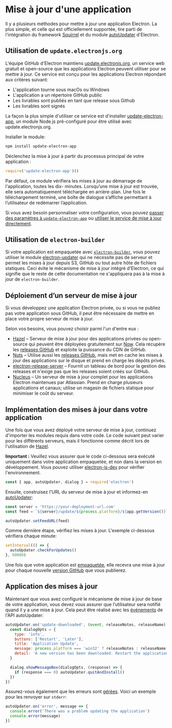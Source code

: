 # Mise à jour d'une application

Il y a plusieurs méthodes pour mettre à jour une application Electron. La plus simple, et celle qui est officiellement supportée, tire parti de l'intégration du framework [Squirrel](https://github.com/Squirrel) et du module [autoUpdater](../api/auto-updater.md) d'Electron.

## Utilisation de `update.electronjs.org`

L'équipe GitHub d'Electron maintiens [update.electronjs.org](https://github.com/electron/update.electronjs.org), un service web gratuit et open-source que les applications Electron peuvent utiliser pour se mettre à jour. Ce service est conçu pour les applications Electron répondant aux critères suivant:

- L'application tourne sous macOs ou Windows
- L'application a un répertoire GitHub public
- Les livrables sont publiés en tant que release sous Github
- Les livrables sont signés

La façon la plus simple d'utiliser ce service est d'installer [update-electron-app](https://github.com/electron/update-electron-app), un module Node.js pré-configuré pour être utilisé avec update.electronjs.org.

Installer le module:

```sh
npm install update-electron-app
```

Déclenchez la mise à jour à partir du processus principal de votre application :

```js
require('update-electron-app')()
```

Par défaut, ce module vérifiera les mises à jour au démarrage de l'application, toutes les dix- minutes. Lorsqu’une mise à jour est trouvée, elle sera automatiquement téléchargée en arrière-plan. Une fois le téléchargement terminé, une boîte de dialogue s’affiche permettant à l’utilisateur de redémarrer l’application.

Si vous avez besoin personnaliser votre configuration, vous pouvez [passer des paramètres à `update-electron-app`](https://github.com/electron/update-electron-app) ou [utiliser le service de mise à jour directement](https://github.com/electron/update.electronjs.org).

## Utilisation de `electron-builder`

Si votre application est empaquetée avec [`electron-builder`](https://github.com/electron-userland/electron-builder), vous pouvez utiliser le module [electron-updater](https://www.electron.build/auto-update) qui ne nécessite pas de serveur et permet les mises à jour depuis S3, GitHub ou tout autre hôte de fichiers statiques. Ceci évite le mécanisme de mise à jour intégré d'Electron, ce qui signifie que le reste de cette documentation ne s'appliquera pas à la mise à jour de `electron-builder`.

## Déploiement d’un serveur de mise à jour

Si vous développez une application Electron privée, ou si vous ne publiez pas votre application sous GitHub, il peut être nécessaire de mettre en place votre propre serveur de mise à jour.

Selon vos besoins, vous pouvez choisir parmi l'un d'entre eux :

- [Hazel](https://github.com/zeit/hazel) – Serveur de mise à jour pour des applications privées ou open-source qui peuvent être déployées gratuitement sur [Now](https://zeit.co/now). Cela récupère les [releases GitHub](https://help.github.com/articles/creating-releases/) et exploite la puissance du CDN de GitHub.
- [Nuts](https://github.com/GitbookIO/nuts) – Utilise aussi les [releases GitHub](https://help.github.com/articles/creating-releases/), mais met en cache les mises à jour des applications sur le disque et prend en charge les dépôts privés.
- [electron-release-server](https://github.com/ArekSredzki/electron-release-server) – Fournit un tableau de bord pour la gestion des releases et n'exige pas que les releases soient créés sur GitHub.
- [Nucleus](https://github.com/atlassian/nucleus) – Un serveur de mise à jour complet pour les applications Electron maintenues par Atlassian. Prend en charge plusieurs applications et canaux; utilise un magasin de fichiers statique pour minimiser le coût du serveur.

## Implémentation des mises à jour dans votre application

Une fois que vous avez déployé votre serveur de mise à jour, continuez d'importer les modules requis dans votre code. Le code suivant peut varier pour les différents serveurs, mais il fonctionne comme décrit lors de l'utilisation de [Hazel](https://github.com/zeit/hazel).

**Important :** Veuillez vous assurer que le code ci-dessous sera exécuté uniquement dans votre application empaquetée, et non dans la version en développement. Vous pouvez utiliser [electron-is-dev](https://github.com/sindresorhus/electron-is-dev) pour vérifier l'environnement.

```javascript
const { app, autoUpdater, dialog } = require('electron')
```

Ensuite, construisez l'URL du serveur de mise à jour et informez-en [autoUpdater](../api/auto-updater.md):

```javascript
const server = 'https://your-deployment-url.com'
const feed = `${server}/update/${process.platform}/${app.getVersion()}`

autoUpdater.setFeedURL(feed)
```

Comme dernière étape, vérifiez les mises à jour. L'exemple ci-dessous vérifiera chaque minute:

```javascript
setInterval(() => {
  autoUpdater.checkForUpdates()
}, 60000)
```

Une fois que votre application est [empaquetée](../tutorial/application-distribution.md), elle recevra une mise à jour pour chaque nouvelle [version GitHub](https://help.github.com/articles/creating-releases/) que vous publierez.

## Application des mises à jour

Maintenant que vous avez configuré le mécanisme de mise à jour de base de votre application, vous devez vous assurer que l’utilisateur sera notifié quand il y a une mise à jour. Cela peut être réalisé avec les [événements](../api/auto-updater.md#events) de l'API autoUpdater:

```javascript
autoUpdater.on('update-downloaded', (event, releaseNotes, releaseName) => {
  const dialogOpts = {
    type: 'info',
    buttons: ['Restart', 'Later'],
    title: 'Application Update',
    message: process.platform === 'win32' ? releaseNotes : releaseName,
    detail: 'A new version has been downloaded. Restart the application to apply the updates.'
  }

  dialog.showMessageBox(dialogOpts, (response) => {
    if (response === 0) autoUpdater.quitAndInstall()
  })
})
```

Assurez-vous également que les erreurs sont [gérées](../api/auto-updater.md#event-error). Voici un exemple pour les renvoyer sur `stderr`:

```javascript
autoUpdater.on('error', message => {
  console.error('There was a problem updating the application')
  console.error(message)
})
```
